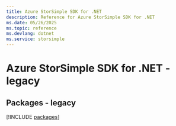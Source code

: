 ```yaml
---
title: Azure StorSimple SDK for .NET
description: Reference for Azure StorSimple SDK for .NET
ms.date: 05/26/2025
ms.topic: reference
ms.devlang: dotnet
ms.service: storsimple
---
```

# Azure StorSimple SDK for .NET - legacy
## Packages - legacy
[!INCLUDE [packages](storsimple-index.md)]